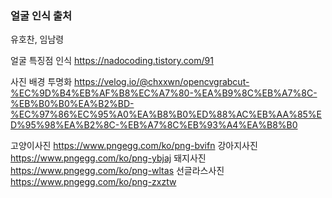 ### 얼굴 인식 출처
유호찬, 임남령

얼굴 특징점 인식
https://nadocoding.tistory.com/91

사진 배경 투명화
https://velog.io/@chxxwn/opencvgrabcut-%EC%9D%B4%EB%AF%B8%EC%A7%80-%EA%B9%8C%EB%A7%8C-%EB%B0%B0%EA%B2%BD-%EC%97%86%EC%95%A0%EA%B8%B0%ED%88%AC%EB%AA%85%ED%95%98%EA%B2%8C-%EB%A7%8C%EB%93%A4%EA%B8%B0

고양이사진
https://www.pngegg.com/ko/png-bvifn
강아지사진
https://www.pngegg.com/ko/png-ybjaj
돼지사진
https://www.pngegg.com/ko/png-wltas
선글라스사진
https://www.pngegg.com/ko/png-zxztw
